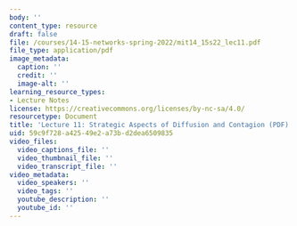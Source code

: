 ```yaml
---
body: ''
content_type: resource
draft: false
file: /courses/14-15-networks-spring-2022/mit14_15s22_lec11.pdf
file_type: application/pdf
image_metadata:
  caption: ''
  credit: ''
  image-alt: ''
learning_resource_types:
- Lecture Notes
license: https://creativecommons.org/licenses/by-nc-sa/4.0/
resourcetype: Document
title: 'Lecture 11: Strategic Aspects of Diffusion and Contagion (PDF)'
uid: 59c9f728-a425-49e2-a73b-d2dea6509835
video_files:
  video_captions_file: ''
  video_thumbnail_file: ''
  video_transcript_file: ''
video_metadata:
  video_speakers: ''
  video_tags: ''
  youtube_description: ''
  youtube_id: ''
---
```

